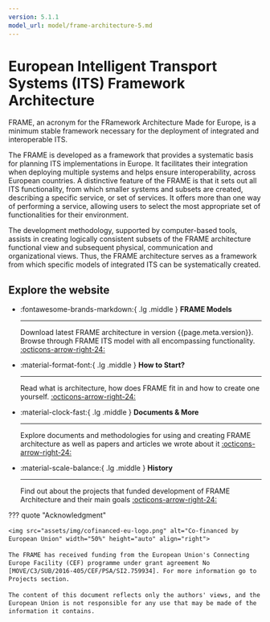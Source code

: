 ```yaml
---
version: 5.1.1
model_url: model/frame-architecture-5.md
---
```


# European Intelligent Transport Systems (ITS) Framework Architecture

FRAME, an acronym for the FRamework Architecture Made for Europe, is a minimum stable framework necessary for the deployment of integrated and interoperable ITS. 

The FRAME is developed as a framework that provides a systematic basis for planning ITS implementations in Europe. It facilitates their integration when deploying multiple systems and helps ensure interoperability, across European countries. A distinctive feature of the FRAME is that it sets out all ITS functionality, from which smaller systems and subsets are created, describing a specific service, or set of services. It offers more than one way of performing a service, allowing users to select the most appropriate set of functionalities for their environment. 

The development methodology, supported by computer-based tools, assists in creating logically consistent subsets of the FRAME architecture functional view and subsequent physical, communication and organizational views. Thus, the FRAME architecture serves as a framework from which specific models of integrated ITS can be systematically created.

## Explore the website

<div class="grid cards" markdown>

-   :fontawesome-brands-markdown:{ .lg .middle } __FRAME Models__ 

    ---

    Download latest FRAME architecture in version {{page.meta.version}}. Browse through FRAME ITS model with all encompassing functionality. [:octicons-arrow-right-24:]({{page.meta.model_url}})

-   :material-format-font:{ .lg .middle } __How to Start?__ 

    ---

    Read what is architecture, how does FRAME fit in and how to create one yourself. [:octicons-arrow-right-24:](getting-started/frame-architecture.md)

-   :material-clock-fast:{ .lg .middle } __Documents & More__

    ---

    Explore documents and methodologies for using and creating FRAME architecture as well as papers and articles we wrote about it [:octicons-arrow-right-24:](docs/documents-and-methodologies.md)

-   :material-scale-balance:{ .lg .middle } __History__

    ---

    Find out about the projects that funded development of FRAME Architecture and their main goals [:octicons-arrow-right-24:](projects/frame-next.md)

</div>


??? quote "Acknowledgment"

	<img src="assets/img/cofinanced-eu-logo.png" alt="Co-financed by European Union" width="50%" height="auto" align="right">

	The FRAME has received funding from the European Union's Connecting Europe Facility (CEF) programme under grant agreement No [MOVE/C3/SUB/2016-405/CEF/PSA/SI2.759934]. For more information go to Projects section.

	The content of this document reflects only the authors' views, and the European Union is not responsible for any use that may be made of the information it contains.

